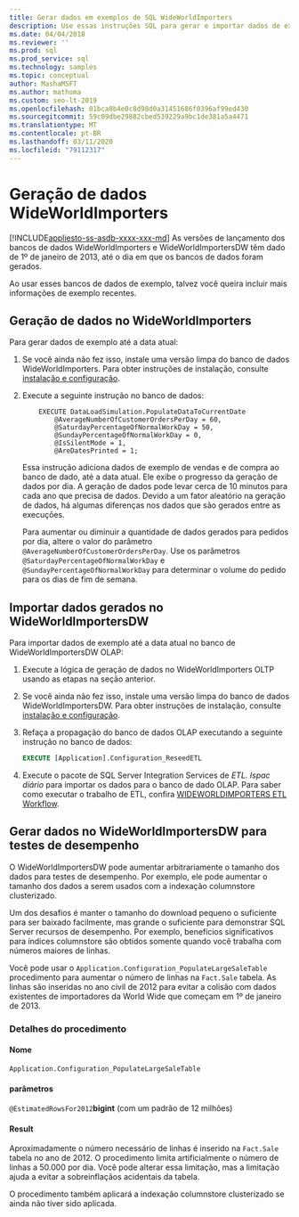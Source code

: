 ```yaml
---
title: Gerar dados em exemplos de SQL WideWorldImporters
description: Use essas instruções SQL para gerar e importar dados de exemplo até a data atual para os bancos de WideWorldImporters de exemplo.
ms.date: 04/04/2018
ms.reviewer: ''
ms.prod: sql
ms.prod_service: sql
ms.technology: samples
ms.topic: conceptual
author: MashaMSFT
ms.author: mathoma
ms.custom: seo-lt-2019
ms.openlocfilehash: 01bca0b4e0c8d98d0a31451686f0396af99ed430
ms.sourcegitcommit: 59c09dbe29882cbed539229a9bc1de381a5a4471
ms.translationtype: MT
ms.contentlocale: pt-BR
ms.lasthandoff: 03/11/2020
ms.locfileid: "79112317"
---
```

# <a name="wideworldimporters-data-generation"></a>Geração de dados WideWorldImporters
[!INCLUDE[appliesto-ss-asdb-xxxx-xxx-md](../includes/appliesto-ss-asdb-xxxx-xxx-md.md)]
As versões de lançamento dos bancos de dados WideWorldImporters e WideWorldImportersDW têm dado de 1º de janeiro de 2013, até o dia em que os bancos de dados foram gerados.

Ao usar esses bancos de dados de exemplo, talvez você queira incluir mais informações de exemplo recentes.

## <a name="data-generation-in-wideworldimporters"></a>Geração de dados no WideWorldImporters

Para gerar dados de exemplo até a data atual:

1. Se você ainda não fez isso, instale uma versão limpa do banco de dados WideWorldImporters. Para obter instruções de instalação, consulte [instalação e configuração](wide-world-importers-oltp-install-configure.md).
2. Execute a seguinte instrução no banco de dados:

    ```
        EXECUTE DataLoadSimulation.PopulateDataToCurrentDate
            @AverageNumberOfCustomerOrdersPerDay = 60,
            @SaturdayPercentageOfNormalWorkDay = 50,
            @SundayPercentageOfNormalWorkDay = 0,
            @IsSilentMode = 1,
            @AreDatesPrinted = 1;
    ```

    Essa instrução adiciona dados de exemplo de vendas e de compra ao banco de dado, até a data atual. Ele exibe o progresso da geração de dados por dia. A geração de dados pode levar cerca de 10 minutos para cada ano que precisa de dados. Devido a um fator aleatório na geração de dados, há algumas diferenças nos dados que são gerados entre as execuções.

    Para aumentar ou diminuir a quantidade de dados gerados para pedidos por dia, altere o valor do parâmetro `@AverageNumberOfCustomerOrdersPerDay`. Use os parâmetros `@SaturdayPercentageOfNormalWorkDay` e `@SundayPercentageOfNormalWorkDay` para determinar o volume do pedido para os dias de fim de semana.

## <a name="import-generated-data-in-wideworldimportersdw"></a>Importar dados gerados no WideWorldImportersDW

Para importar dados de exemplo até a data atual no banco de WideWorldImportersDW OLAP:

1. Execute a lógica de geração de dados no WideWorldImporters OLTP usando as etapas na seção anterior.
2. Se você ainda não fez isso, instale uma versão limpa do banco de dados WideWorldImportersDW. Para obter instruções de instalação, consulte [instalação e configuração](wide-world-importers-oltp-install-configure.md).
3. Refaça a propagação do banco de dados OLAP executando a seguinte instrução no banco de dados:

    ```sql
    EXECUTE [Application].Configuration_ReseedETL
    ```

4. Execute o pacote de SQL Server Integration Services de *ETL. Ispac diário* para importar os dados para o banco de dado OLAP. Para saber como executar o trabalho de ETL, confira [WIDEWORLDIMPORTERS ETL Workflow](wide-world-importers-perform-etl.md).

## <a name="generate-data-in-wideworldimportersdw-for-performance-testing"></a>Gerar dados no WideWorldImportersDW para testes de desempenho

O WideWorldImportersDW pode aumentar arbitrariamente o tamanho dos dados para testes de desempenho. Por exemplo, ele pode aumentar o tamanho dos dados a serem usados com a indexação columnstore clusterizado.

Um dos desafios é manter o tamanho do download pequeno o suficiente para ser baixado facilmente, mas grande o suficiente para demonstrar SQL Server recursos de desempenho. Por exemplo, benefícios significativos para índices columnstore são obtidos somente quando você trabalha com números maiores de linhas. 

Você pode usar o `Application.Configuration_PopulateLargeSaleTable` procedimento para aumentar o número de linhas na `Fact.Sale` tabela. As linhas são inseridas no ano civil de 2012 para evitar a colisão com dados existentes de importadores da World Wide que começam em 1º de janeiro de 2013.

### <a name="procedure-details"></a>Detalhes do procedimento

#### <a name="name"></a>Nome

    Application.Configuration_PopulateLargeSaleTable

#### <a name="parameters"></a>parâmetros

  `@EstimatedRowsFor2012`**bigint** (com um padrão de 12 milhões)

#### <a name="result"></a>Result

Aproximadamente o número necessário de linhas é inserido na `Fact.Sale` tabela no ano de 2012. O procedimento limita artificialmente o número de linhas a 50.000 por dia. Você pode alterar essa limitação, mas a limitação ajuda a evitar a sobreinflaçãos acidentais da tabela.

O procedimento também aplicará a indexação columnstore clusterizado se ainda não tiver sido aplicada.
